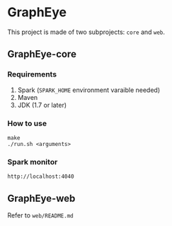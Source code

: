 # GraphEye

This project is made of two subprojects: `core` and `web`.

## GraphEye-core

### Requirements

1. Spark (`SPARK_HOME` environment varaible needed)
2. Maven
3. JDK (1.7 or later)

### How to use

```
make
./run.sh <arguments>
```

### Spark monitor

`http://localhost:4040`

## GraphEye-web

Refer to `web/README.md`

